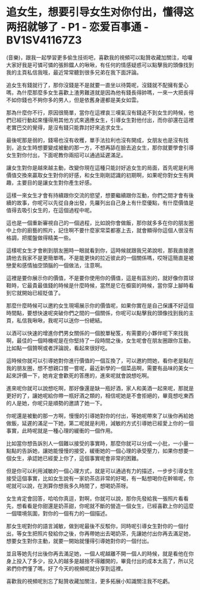 # 追女生，想要引导女生对你付出，懂得这两招就够了 - P1 - 恋爱百事通 - BV1SV41167Z3

(音樂)，跟我一起學習更多偷生技術吧，喜歡我的視頻可以點贊收藏加關注，哈囉大家好我是可憐可憐的張鈴鐺人的啾啾，有任何的情感疑惑可以點擊我的頭像找到我的主頁私信我哦，最近常常聽到很多兄弟在我下面評論。

追女生有錢就行了，那你沒錢是不是就要一直坐以待斃呢，沒錢就不配擁有愛心嗎，為什麼那麼多女生喜歡上渣男難道就是因為他有錢長得帥嗎，一來一大把長得不如你錢也不夠你多的男人，但是依舊身邊都是美女如雲。

那為什麼你不行，原因很簡單，當你在這裡哀三嘆氣沒有錢追不到女生的時候，他們已經行動起來懂得用其他方式來適應女生，引導女生對他付出，而你卻還在這裡老實巴交的覺得，是沒有錢只能靠討好來追求女生。

最後呢那是弱的，錢場也沒有收穫，單手法拉利也沒有開成，女朋友也是沒有找到，追女生時想要變成被動的那一方，不想再舔在臉去追女生，那你就要學會引導女生對你付出，下面呢教你兩招可以通過延遲滿足。

讓女生對你是越來越主動，改變你現在這種只能討好追女生的局面，首先呢是利用價值交換來贏取女生對你的好感，和女生剛剛認識的初期啊，如果呢你對女生有興趣，主要目的是讓女生對你產生好感。

這樣一來女生才會有持續跟你交流的慾望，想要繼續跟你互動，你們之間才會有後續的故事，你呢可以先從自身出發，先羅列出自己身上有什麼優點，有什麼價值是值得去吸引女生的，在這個過程中呢。

這也是一個重新審視自己的一個過程，比如說你會做飯，那你就多多在你的朋友圈中上你的廚藝的照片，記住啊不要什麼家常菜都塞上去，就會顯得你這個人很沒有格調，把擺盤做得精美一些。

這樣呢女生才會刷到朋友圈時一眼就看到你，這時候就跟我兄弟說啦，那我直接邀請他去我家不是更簡單嗎，不是能更快的拉近彼此的一個關係嗎，哎呀這簡直是被戀愛和感情抽空頭腦的一個做法，注意啊。

這裡是要你展示你的價值，不是要你使用你的價值，這是有區別的，就好像你買球鞋時，它最貴最值錢的時候是什麼時候，當然是它在櫥窗的時候，當你穿上腳時看到它就開始已經貶值了。

那麼什麼時候可以邀約女生現場展示你的價值呢，如果你實在是自己保護不好這個時間點，要想快速呢突破你們之間的一個關係，你呢可以點擊我的頭像找到我的主頁，私信我啾啾，我呢可以送你一份總結。

以酒可以快速的增進你們男女關係的一個脫單秘笈，有需要的小夥伴呢下來找我啊，最佳的一個時機呢是在你堅持了一段時間之後，女生呢會在朋友圈跟你互動，比如點一個贊啊或者評論說，看起來很好吃。

這時候你就可以引導她對你進行價值的一個互換了，可以邀約問她，看你老是點在我的朋友圈，想不想親口嘗一嘗呢，最近新學的一個菜品啊，需要有品味的美女一起來評價一下，她肯定會歡死的答應的，進來呢就會說想吃啊。

進來呢你就可以說想吃啊，那好像還是缺一瓶好酒，家人和美酒一起來呢，那就是更好的了，讓她呢給你帶一瓶好酒之類的，相信呢她是不會拒絕的，畢竟想吃東西的人是她，你呢只是順勢的邀請了她一下。

你呢還是被動的那一方啊，慢慢的引導她對你的付出，等她呢帶來了以後你再給她做飯，延遲的滿足一下她，第二呢就是利用，減敏的方式引導她已經愛上你的一個事實，此時呢就是一種心理的緩衝的一個作用。

比如當你想告訴別人一個難以接受的事實時，那麼你就可以分成一小批，一小量一點點的告訴她，讓她能慢慢的接受，緩衝她的一個心理的承受壓力，如果你想要一個女生，承認她已經愛上你了，這個事實呢會非常的困難。

但是你可以利用減敏的一個心理方式，就是可以通過有力的描述，一步步引導女生接受這個事實，比如女生說有一家奶茶店非常的好喝，有一點想喝你在幹嘛呢，你呢就可以說，在測算你想我多久時間了，想喝奶茶呀。

女生肯定會回答，哈哈你真逗，對啊，你就可以說，那你先發給我一張照片看看先，想看看是你甜還是奶茶甜，你呢就不斷的營造一個女生，已經喜歡上你的這麼一個環境氛圍，對你的一個有力的一個描述。

那女生呢對你的語言減敏，做到呢最後不反駁你，同時呢引導女生對你的一個付出，等女生把照片發給你之後，你再帶她出去喝奶茶，先讓她付出你再去滿足她，想要女生對你主動，就要一開始就懂得引導她對你的一個付出。

並且等她先付出後你再去滿足她，一個人呢越離不開一個人的時候，就是看他在你身上投入了多少，投入的越多是越捨不得離開的，畢竟付出的成本太高了，所以兄弟們你們懂了嗎，好了今天的視頻呢就分享到這裡。

喜歡我的視頻呢別忘了點贊收藏加關注，更多拓展小知識關注我不吃虧。